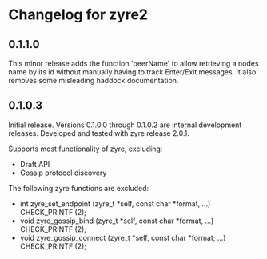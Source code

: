 # Changelog for zyre2


## 0.1.1.0

This minor release adds the function 'peerName' to allow retrieving a nodes name by its id without manually having to track Enter/Exit messages.
It also removes some misleading haddock documentation.

## 0.1.0.3

Initial release. Versions 0.1.0.0 through 0.1.0.2 are internal development releases.
Developed and tested with zyre release 2.0.1.

Supports most functionality of zyre, excluding:

 * Draft API
 * Gossip protocol discovery

The following zyre functions are excluded:

 * int zyre_set_endpoint (zyre_t *self, const char *format, ...) CHECK_PRINTF (2);
 * void zyre_gossip_bind (zyre_t *self, const char *format, ...) CHECK_PRINTF (2);
 * void zyre_gossip_connect (zyre_t *self, const char *format, ...) CHECK_PRINTF (2);
